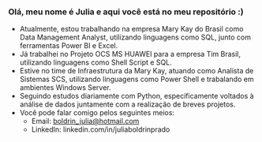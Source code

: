 ### Olá, meu nome é Julia e aqui você está no meu repositório :)

- Atualmente, estou trabalhando na empresa Mary Kay do Brasil como Data Management Analyst, utilizando linguagens como SQL, junto com ferramentas Power BI e Excel.
- Já trabalhei no Projeto OCS MS HUAWEI para a empresa Tim Brasil, utilizando linguagens como Shell Script e SQL.
- Estive no time de Infraestrutura da Mary Kay, atuando como Analista de Sistemas SCS, utilizando linguagens como Power Shell e trabalando em ambientes Windows Server.
- Seguindo estudos diariamente com Python, especificamente voltados à análise de dados juntamente com a realização de breves projetos.
- Você pode falar comigo pelos seguintes meios:
    - Email: boldrin_julia@hotmail.com
    - LinkedIn: linkedin.com/in/juliaboldrinprado
